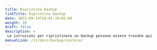 ```yaml
---
title: Ripristina backup
linkTitle: Ripristina backup
date: 2023-09-14T10:01:35+02:00
weight: 20
draft: false
description: >
 Le istruzioni per ripristinare un backup possono essere trovate qui
manualLink: /it/docs/backup/restore/
---
```

<script>
  window.location.href = "/it/docs/backup/restore/";
</script>
